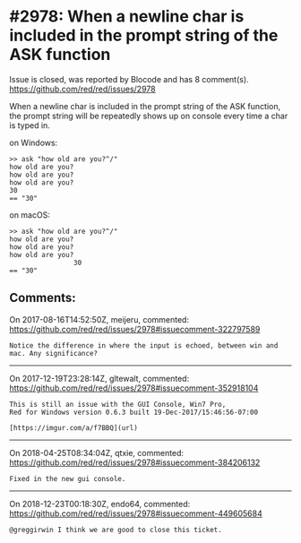 
#2978: When a newline char is included in the prompt string of the ASK function
================================================================================
Issue is closed, was reported by Blocode and has 8 comment(s).
<https://github.com/red/red/issues/2978>

When a newline char is included in the prompt string of the ASK function, the prompt string will be repeatedly shows up on console every time a char is typed in.

on Windows:
```Red
>> ask "how old are you?^/"
how old are you?
how old are you?
how old are you?
30
== "30"
```

on macOS:
```Red
>> ask "how old are you?^/"
how old are you?
how old are you?
how old are you?
                30
== "30"
```


Comments:
--------------------------------------------------------------------------------

On 2017-08-16T14:52:50Z, meijeru, commented:
<https://github.com/red/red/issues/2978#issuecomment-322797589>

    Notice the difference in where the input is echoed, between win and mac. Any significance?

--------------------------------------------------------------------------------

On 2017-12-19T23:28:14Z, gltewalt, commented:
<https://github.com/red/red/issues/2978#issuecomment-352918104>

    This is still an issue with the GUI Console, Win7 Pro, 
    Red for Windows version 0.6.3 built 19-Dec-2017/15:46:56-07:00
    
    [https://imgur.com/a/f7BBQ](url)

--------------------------------------------------------------------------------

On 2018-04-25T08:34:04Z, qtxie, commented:
<https://github.com/red/red/issues/2978#issuecomment-384206132>

    Fixed in the new gui console.

--------------------------------------------------------------------------------

On 2018-12-23T00:18:30Z, endo64, commented:
<https://github.com/red/red/issues/2978#issuecomment-449605684>

    @greggirwin I think we are good to close this ticket.

